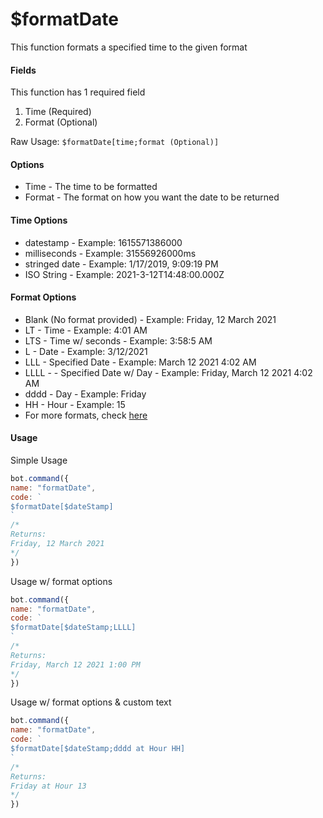 # $formatDate

This function formats a specified time to the given format

#### Fields

This function has 1 required field

1. Time \(Required\)
2. Format \(Optional\)

Raw Usage: `$formatDate[time;format (Optional)]`

#### Options

* Time - The time to be formatted
* Format - The format on how you want the date to be returned

#### Time Options

* datestamp - Example: 1615571386000
* milliseconds - Example: 31556926000ms
* stringed date - Example: 1/17/2019, 9:09:19 PM
* ISO String - Example: 2021-3-12T14:48:00.000Z

#### Format Options

* Blank \(No format provided\) - Example: Friday, 12 March 2021
* LT - Time - Example: 4:01 AM
* LTS - Time w/ seconds - Example: 3:58:5 AM
* L - Date - Example: 3/12/2021
* LLL - Specified Date - Example: March 12 2021 4:02 AM
* LLLL - - Specified Date w/ Day - Example: Friday, March 12 2021 4:02 AM
* dddd - Day - Example: Friday
* HH - Hour - Example: 15
* For more formats, check [here](https://thecodebarbarian.com/formatting-javascript-dates-with-moment-js.html)

#### Usage

Simple Usage

```javascript
bot.command({
name: "formatDate",
code: `
$formatDate[$dateStamp]
`
/*
Returns: 
Friday, 12 March 2021
*/
})
```

Usage w/ format options

```javascript
bot.command({
name: "formatDate",
code: `
$formatDate[$dateStamp;LLLL]
`
/*
Returns: 
Friday, March 12 2021 1:00 PM
*/
})
```

Usage w/ format options & custom text

```javascript
bot.command({
name: "formatDate",
code: `
$formatDate[$dateStamp;dddd at Hour HH]
`
/*
Returns: 
Friday at Hour 13
*/
})
```

